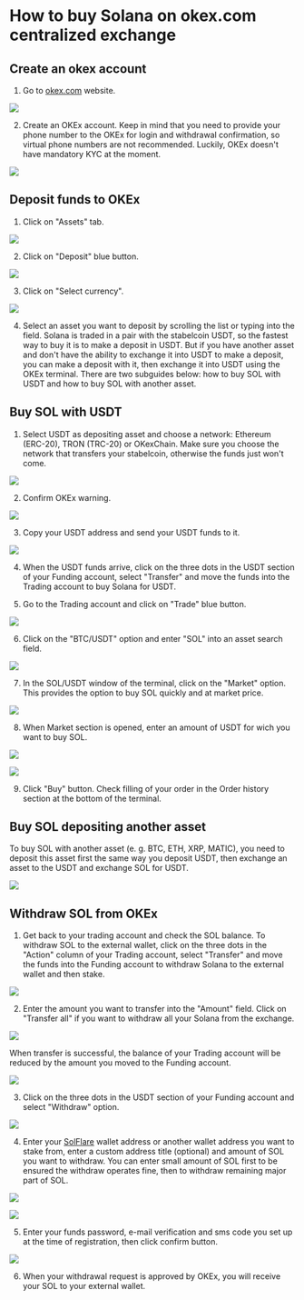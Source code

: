 # How to buy Solana on okex.com centralized exchange

## Create an okex account

1. Go to [okex.com](https://www.okex.com/join/2995542) website. 

![](../../.gitbook/assets/00_website_outlook.png)

2. Create an OKEx account. Keep in mind that you need to provide your phone number to the OKEx for login and withdrawal confirmation, so virtual phone numbers are not recommended. Luckily, OKEx doesn't have mandatory KYC at the moment.

![](../../.gitbook/assets/01_welcome_screen.png)

## Deposit funds to OKEx

1. Click on "Assets" tab.

![](../../.gitbook/assets/02_assets_section.png)

2. Click on "Deposit" blue button.

![](../../.gitbook/assets/04_deposit_button.png)

3. Click on "Select currency".

![](../../.gitbook/assets/05_select_currency.png)

4. Select an asset you want to deposit by scrolling the list or typing into the field. Solana is traded in a pair with the stabelcoin USDT, so the fastest way to buy it is to make a deposit in USDT. But if you have another asset and don't have the ability to exchange it into USDT to make a deposit, you can make a deposit with it, then exchange it into USDT using the OKEx terminal. There are two subguides below: how to buy SOL with USDT and how to buy SOL with another asset.

## Buy SOL with USDT

1. Select USDT as depositing asset and choose a network: Ethereum \(ERC-20\), TRON \(TRC-20\) or OKexChain. Make sure you choose the network that transfers your stabelcoin, otherwise the funds just won't come.

![](../../.gitbook/assets/07_usdt_network_selection.png)

2. Confirm OKEx warning.

![](../../.gitbook/assets/08_usdt_warning.png)

3. Copy your USDT address and send your USDT funds to it.

![](../../.gitbook/assets/09_usdt_address.png)

4. When the USDT funds arrive, click on the three dots in the USDT section of your Funding account, select "Transfer" and move the funds into the Trading account to buy Solana for USDT.

5. Go to the Trading account and click on "Trade" blue button.

![](../../.gitbook/assets/09_terminal_look.png)

6. Click on the "BTC/USDT" option and enter "SOL" into an asset search field.

![](../../.gitbook/assets/10_sol_selection.png)

7. In the SOL/USDT window of the terminal, click on the "Market" option. This provides the option to buy SOL quickly and at market price.

![](../../.gitbook/assets/12_sol_usdt_window.png)

8. When Market section is opened, enter an amount of USDT for wich you want to buy SOL.

![](../../.gitbook/assets/13_sol_market_section.png)

![](../../.gitbook/assets/13_usdt_amount_entering.png)

9. Click "Buy" button. Check filling of your order in the Order history section at the bottom of the terminal. 

## Buy SOL depositing another asset

To buy SOL with another asset \(e. g. BTC, ETH, XRP, MATIC\), you need to deposit this asset first the same way you deposit USDT, then exchange an asset to the USDT and exchange SOL for USDT.

![](../../.gitbook/assets/06_matic_deposit.png)

## Withdraw SOL from OKEx

1. Get back to your trading account and check the SOL balance. To withdraw SOL to the external wallet, click on the three dots in the "Action" column of your Trading account, select "Transfer" and move the funds into the Funding account to withdraw Solana to the external wallet and then stake. 

![](../../.gitbook/assets/22_sol_transfer_button.png)

2. Enter the amount you want to transfer into the "Amount" field. Click on "Transfer all" if you want to withdraw all your Solana from the exchange.

![](../../.gitbook/assets/23_transfer_all_button_sol.png)

When transfer is successful, the balance of your Trading account will be reduced by the amount you moved to the Funding account.

![](../../.gitbook/assets/23_sol_disappeared_from_trading_acc.png)

3. Click on the three dots in the USDT section of your Funding account and select "Withdraw" option.

![](../../.gitbook/assets/25_sol_withdraw_button.png)

4. Enter your [SolFlare](https://solflare.com) wallet address or another wallet address you want to stake from, enter a custom address title \(optional\) and amount of SOL you want to withdraw. You can enter small amount of SOL first to be ensured the withdraw operates fine, then to withdraw remaining major part of SOL.

![](../../.gitbook/assets/26_sol_withdrawal_screen.png)

![](../../.gitbook/assets/27_withdrawal_screen_fullfilled.png)

5. Enter your funds password, e-mail verification and sms code you set up at the time of registration, then click confirm button.

![](../../.gitbook/assets/29_withdrawal_completed_screen.png)

6. When your withdrawal request is approved by OKEx, you will receive your SOL to your external wallet.

